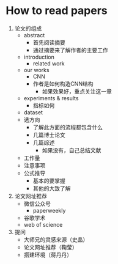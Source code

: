 # How to read papers

1. 论文的组成
   - abstract
     - 首先阅读摘要
     - 通过摘要来了解作者的主要工作
   - introduction
     - related work
   - our works
     - CNN
     - 作者是如何构造CNN结构
       - 如果效果好，重点关注这一章
   - experiments & results 
     - 指标如何
   - dataset
   - 选方向
     - 了解此方面的流程都包含什么
     - 几篇博士论文
     - 几篇综述
       - 如果没有，自己总结文献
   - 工作量
   - 注意事项
   - 公式推导
     - 基本的要掌握
     - 其他的大致了解
2. 论文网址推荐
   - 微信公众号
     - paperweekly
   - 谷歌学术
   - web of science
3. 提问
   - 大师兄的灵感来源（史晶）
   - 论文网址推荐（鞠莹）
   - 搭建环境（蒋丹丹）